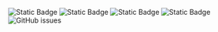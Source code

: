![Static Badge](https://img.shields.io/badge/blacklists-60-000000) ![Static Badge](https://img.shields.io/badge/blacklisted-2684301-cc0000) ![Static Badge](https://img.shields.io/badge/whitelisted-2245-00CC00) ![Static Badge](https://img.shields.io/badge/streaming_blacklist-28107-000000) ![GitHub issues](https://img.shields.io/github/issues/fabriziosalmi/blacklists)
